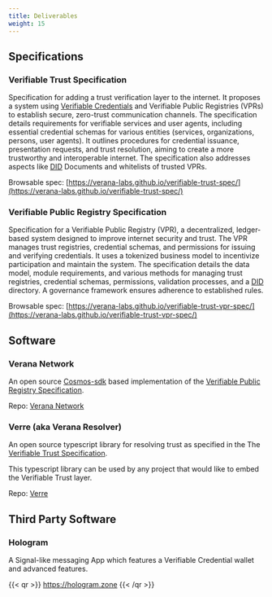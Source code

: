 ```yaml
---
title: Deliverables
weight: 15
---
```

## Specifications

### Verifiable Trust Specification

Specification for adding a trust verification layer to the internet. It proposes a system using [Verifiable Credentials](https://www.w3.org/TR/vc-data-model-2.0/) and Verifiable Public Registries (VPRs) to establish secure, zero-trust communication channels. The specification details requirements for verifiable services and user agents, including essential credential schemas for various entities (services, organizations, persons, user agents). It outlines procedures for credential issuance, presentation requests, and trust resolution, aiming to create a more trustworthy and interoperable internet. The specification also addresses aspects like [DID](https://www.w3.org/TR/did-1.0/) Documents and whitelists of trusted VPRs.

Browsable spec: [https://verana-labs.github.io/verifiable-trust-spec/](https://verana-labs.github.io/verifiable-trust-spec/)

### Verifiable Public Registry Specification

Specification for a Verifiable Public Registry (VPR), a decentralized, ledger-based system designed to improve internet security and trust. The VPR manages trust registries, credential schemas, and permissions for issuing and verifying credentials. It uses a tokenized business model to incentivize participation and maintain the system. The specification details the data model, module requirements, and various methods for managing trust registries, credential schemas, permissions, validation processes, and a [DID](https://www.w3.org/TR/did-1.0/) directory. A governance framework ensures adherence to established rules.

Browsable spec: [https://verana-labs.github.io/verifiable-trust-vpr-spec/](https://verana-labs.github.io/verifiable-trust-vpr-spec/)

## Software

### Verana Network

An open source [Cosmos-sdk](https://cosmos.network/) based implementation of the [Verifiable Public Registry Specification](https://github.com/verana-labs/verifiable-trust-vpr-spec).

Repo: [Verana Network](https://github.com/verana-labs/verana-blockchain)

### Verre (aka Verana Resolver)

An open source typescript library for resolving trust as specified in the The [Verifiable Trust Specification](https://github.com/verana-labs/verifiable-trust-spec).

This typescript library can be used by any project that would like to embed the Verifiable Trust layer.

Repo: [Verre](https://github.com/verana-labs/verre)

## Third Party Software

### Hologram

A Signal-like messaging App which features a Verifiable Credential wallet and advanced features.

{{< qr >}}
https://hologram.zone
{{< /qr >}}
